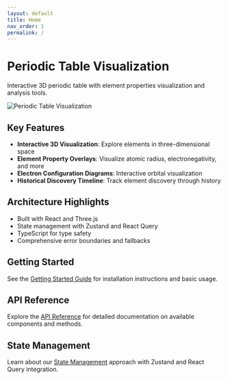 ```yaml
---
layout: default
title: Home
nav_order: 1
permalink: /
---
```


# Periodic Table Visualization

Interactive 3D periodic table with element properties visualization and analysis tools.

![Periodic Table Visualization](assets/preview.png)

## Key Features

- **Interactive 3D Visualization**: Explore elements in three-dimensional space
- **Element Property Overlays**: Visualize atomic radius, electronegativity, and more
- **Electron Configuration Diagrams**: Interactive orbital visualization
- **Historical Discovery Timeline**: Track element discovery through history

## Architecture Highlights

- Built with React and Three.js
- State management with Zustand and React Query
- TypeScript for type safety
- Comprehensive error boundaries and fallbacks

## Getting Started

See the [Getting Started Guide](getting-started) for installation instructions and basic usage.

## API Reference

Explore the [API Reference](api-reference) for detailed documentation on available components and methods.

## State Management

Learn about our [State Management](state-management) approach with Zustand and React Query integration.
